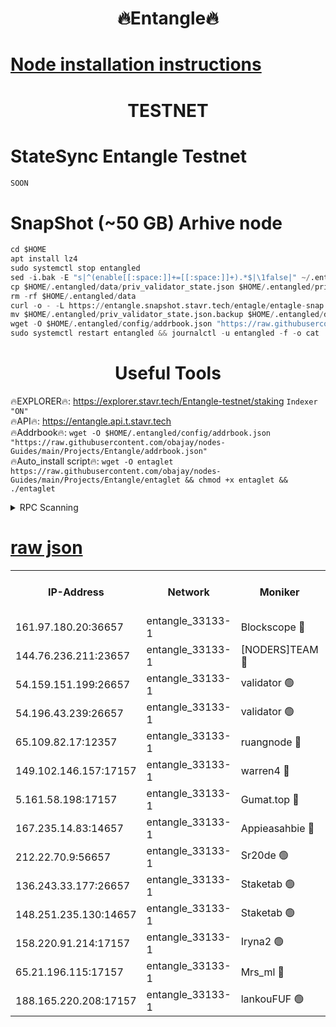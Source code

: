 <h1 align="center"> 🔥Entangle🔥</h1>

[Node installation instructions](https://github.com/obajay/nodes-Guides/tree/main/Projects/Entangle)
=

<h1 align="center"> TESTNET</h1>

# StateSync Entangle Testnet
```python
SOON
```
# SnapShot (~50 GB) Arhive node
```python
cd $HOME
apt install lz4
sudo systemctl stop entangled
sed -i.bak -E "s|^(enable[[:space:]]+=[[:space:]]+).*$|\1false|" ~/.entangled/config/config.toml
cp $HOME/.entangled/data/priv_validator_state.json $HOME/.entangled/priv_validator_state.json.backup
rm -rf $HOME/.entangled/data
curl -o - -L https://entangle.snapshot.stavr.tech/entagle/entagle-snap.tar.lz4 | lz4 -c -d - | tar -x -C $HOME/.entangled --strip-components 2
mv $HOME/.entangled/priv_validator_state.json.backup $HOME/.entangled/data/priv_validator_state.json
wget -O $HOME/.entangled/config/addrbook.json "https://raw.githubusercontent.com/obajay/nodes-Guides/main/Projects/Entangle/addrbook.json"
sudo systemctl restart entangled && journalctl -u entangled -f -o cat
```
 <h1 align="center"> Useful Tools</h1>
 
🔥EXPLORER🔥: https://explorer.stavr.tech/Entangle-testnet/staking        `Indexer "ON"` \
🔥API🔥:      https://entangle.api.t.stavr.tech \
🔥Addrbook🔥: ```wget -O $HOME/.entangled/config/addrbook.json "https://raw.githubusercontent.com/obajay/nodes-Guides/main/Projects/Entangle/addrbook.json"``` \
🔥Auto_install script🔥:  `wget -O entaglet https://raw.githubusercontent.com/obajay/nodes-Guides/main/Projects/Entangle/entaglet && chmod +x entaglet && ./entaglet`


<details>
<summary>RPC Scanning</summary>

<h2 align="center"> We scan nodes in real time every 4 hours. And we provide the final result of RPC endpoints.
We cannot influence the operation of these nodes in any way. </h2>


```python
If Voting Power is higher than 0 --> then the Node is a validator of the network and may be subject to attack and be a potential threat to the chain.
```
```python
We marked such validators with a red symbol
```

</details>

[raw json](https://rpc-check.entangt.stavr.tech/entangt/rpc-entangt-result.json)
=


<table><tr><th>IP-Address</th><th>Network</th><th>Moniker</th><th>Latest Block Height</th><th>Earliest Block Height</th><th>Catching Up</th><th>Voting Power</th><th>Scan Time</th></tr><tr><td>161.97.180.20:36657</td><td>entangle_33133-1</td><td>Blockscope 🔴</td><td>775073</td><td>1</td><td>False</td><td>88000000000176</td><td>2023-11-25T07:29:33.959647533UTC</td></tr><tr><td>144.76.236.211:23657</td><td>entangle_33133-1</td><td>[NODERS]TEAM 🔴</td><td>775075</td><td>1</td><td>False</td><td>47049700500000000</td><td>2023-11-25T07:29:45.703101917UTC</td></tr><tr><td>54.159.151.199:26657</td><td>entangle_33133-1</td><td>validator 🟢</td><td>775075</td><td>1</td><td>False</td><td>0</td><td>2023-11-25T07:29:48.635598236UTC</td></tr><tr><td>54.196.43.239:26657</td><td>entangle_33133-1</td><td>validator 🟢</td><td>775076</td><td>1</td><td>False</td><td>0</td><td>2023-11-25T07:29:51.278199898UTC</td></tr><tr><td>65.109.82.17:12357</td><td>entangle_33133-1</td><td>ruangnode 🔴</td><td>775073</td><td>145001</td><td>False</td><td>89353626935077</td><td>2023-11-25T07:29:36.351933726UTC</td></tr><tr><td>149.102.146.157:17157</td><td>entangle_33133-1</td><td>warren4 🔴</td><td>775075</td><td>484001</td><td>False</td><td>32399306040004</td><td>2023-11-25T07:29:45.436602290UTC</td></tr><tr><td>5.161.58.198:17157</td><td>entangle_33133-1</td><td>Gumat.top 🔴</td><td>775076</td><td>522001</td><td>False</td><td>40931860000000</td><td>2023-11-25T07:29:56.615942588UTC</td></tr><tr><td>167.235.14.83:14657</td><td>entangle_33133-1</td><td>Appieasahbie 🔴</td><td>775076</td><td>531401</td><td>False</td><td>44568809900999996</td><td>2023-11-25T07:29:53.957069891UTC</td></tr><tr><td>212.22.70.9:56657</td><td>entangle_33133-1</td><td>Sr20de 🟢</td><td>775073</td><td>620601</td><td>False</td><td>0</td><td>2023-11-25T07:29:33.464862051UTC</td></tr><tr><td>136.243.33.177:26657</td><td>entangle_33133-1</td><td>Staketab 🟢</td><td>775075</td><td>660001</td><td>False</td><td>0</td><td>2023-11-25T07:29:45.947923319UTC</td></tr><tr><td>148.251.235.130:14657</td><td>entangle_33133-1</td><td>Staketab 🟢</td><td>775073</td><td>660801</td><td>False</td><td>0</td><td>2023-11-25T07:29:33.706630111UTC</td></tr><tr><td>158.220.91.214:17157</td><td>entangle_33133-1</td><td>Iryna2 🟢</td><td>775076</td><td>704001</td><td>False</td><td>0</td><td>2023-11-25T07:29:51.646511866UTC</td></tr><tr><td>65.21.196.115:17157</td><td>entangle_33133-1</td><td>Mrs_ml 🔴</td><td>775074</td><td>720001</td><td>False</td><td>499058946500000</td><td>2023-11-25T07:29:40.760155461UTC</td></tr><tr><td>188.165.220.208:17157</td><td>entangle_33133-1</td><td>lankouFUF 🟢</td><td>775074</td><td>725001</td><td>False</td><td>0</td><td>2023-11-25T07:29:41.043965489UTC</td></tr></table>
